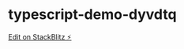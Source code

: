 # typescript-demo-dyvdtq

[Edit on StackBlitz ⚡️](https://stackblitz.com/edit/typescript-demo-dyvdtq)